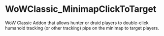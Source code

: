 # WoWClassic_MinimapClickToTarget
WoW Classic Addon that allows hunter or druid players to double-click humanoid tracking (or other tracking) pips on the minimap to target players.
